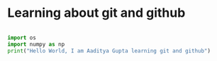 # Learning about git and github

```python

import os
import numpy as np
print("Hello World, I am Aaditya Gupta learning git and github")

```
